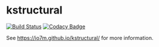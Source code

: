 kstructural
===

[![Build Status](https://travis-ci.org/io7m/kstructural.svg?branch=master)](https://travis-ci.org/io7m/kstructural)
[![Codacy Badge](https://api.codacy.com/project/badge/Grade/12f2f70fc51e48c0950043143562f537)](https://www.codacy.com/app/github_79/kstructural?utm_source=github.com&amp;utm_medium=referral&amp;utm_content=io7m/kstructural&amp;utm_campaign=Badge_Grade)

See https://io7m.github.io/kstructural/ for more information.
